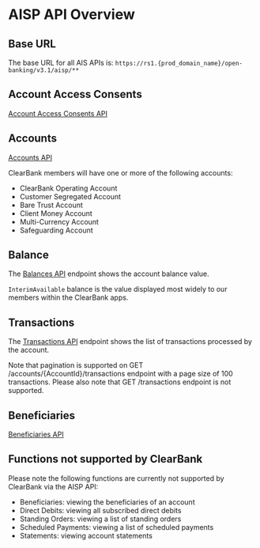# AISP API Overview

## Base URL
The base URL for all AIS APIs is: `https://rs1.{prod_domain_name}/open-banking/v3.1/aisp/**`

## Account Access Consents
[Account Access Consents API](/perry/developer/documentation?resource=ukhub-clrb-portal&document=swagger/account-info-openapi.yaml#operations-tag-Account_Access)

## Accounts
[Accounts API](/perry/developer/documentation?resource=ukhub-clrb-portal&document=swagger/account-info-openapi.yaml#operations-tag-Accounts)

ClearBank  members will have one or more of the following accounts:
- ClearBank Operating Account
- Customer Segregated Account
- Bare Trust Account
- Client Money Account
- Multi-Currency Account
- Safeguarding Account

## Balance
The [Balances API](/perry/developer/documentation?resource=ukhub-clrb-portal&document=swagger/account-info-openapi.yaml#operations-tag-Balances) endpoint shows the account balance value. 

`InterimAvailable` balance is the value displayed most widely to our members within the ClearBank  apps.

## Transactions
The [Transactions API](/perry/developer/documentation?resource=ukhub-clrb-portal&document=swagger/account-info-openapi.yaml#/operations-tag-Transactions) endpoint shows the list of transactions processed by the account. 

Note that pagination is supported on GET /accounts/{AccountId}/transactions endpoint with a page size of 100 transactions. Please also note that GET /transactions endpoint is not supported.

## Beneficiaries
[Beneficiaries API](/perry/developer/documentation?resource=ukhub-clrb-portal&document=swagger/account-info-openapi.yaml#operations-tag-Beneficiaries)

## Functions not supported by ClearBank
Please note the following functions are currently not supported by ClearBank via the AISP API:
- Beneficiaries: viewing the beneficiaries of an account
- Direct Debits: viewing all subscribed direct debits
- Standing Orders: viewing a list of standing orders
- Scheduled Payments: viewing a list of scheduled payments
- Statements: viewing account statements 
